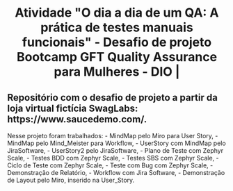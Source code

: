 <!doctype html>
<html lang="pt-BR">

<head>
<meta charset="utf-8">
</head>

<h1 align="center">
  Atividade "O dia a dia de um QA: A prática de testes manuais funcionais" - Desafio de projeto Bootcamp GFT Quality Assurance para Mulheres - DIO | 
</h1>


<h2>Repositório com o desafio de projeto a partir da loja virtual fictícia SwagLabs: https://www.saucedemo.com/. </h2>
Nesse projeto foram trabalhados:
- MindMap pelo Miro para User Story, 
- MindMap pelo Mind_Meister para Workflow,
- UserStory com MindMap pelo JiraSoftware,
- UserStory2 pelo JiraSoftware,
- Plano de Teste com Zephyr Scale,
- Testes BDD com Zephyr Scale,
- Testes SBS com Zephyr Scale,
- Ciclo de Teste com Zephyr Scale,
- Teste com Bug com Zephyr Scale,
- Demonstração de Relatório,
- Workflow com Jira Software,
- Demonstração de Layout pelo Miro, inserido na User_Story.



